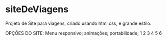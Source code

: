 # siteDeViagens
Projeto de Site para viagens, criado usando html css, e grande estilo.

OPÇÕES DO SITE:
  Menu responsivo;
  animações;
  portabilidade;
1
2
3
4
5
6
